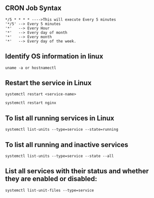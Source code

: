 
## CRON Job Syntax
```
*/5 * * * * ---->This will execute Every 5 minutes
'*/5' --> Every 5 minutes
'*'   --> Every Hour
'*'   --> Every day of month
'*'   --> Every month
'*'   --> Every day of the week.
```
## Identify OS information in linux
```
uname -a or hostnamectl
```
## Restart the service in Linux
```
systemctl restart <service-name>

systemctl restart nginx
```
## To list all running services in Linux
```
systemctl list-units --type=service --state=running
```
## To list all running and inactive services
```
systemctl list-units --type=service --state --all
```
## List all services with their status and whether they are enabled or disabled:
```
systemctl list-unit-files --type=service
```
